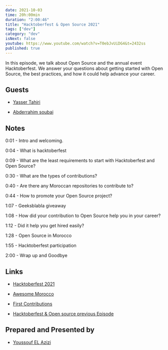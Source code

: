 ```yaml
---
date: 2021-10-03
time: 20h:00min
duration: "2:00:46"
title: "Hacktoberfest & Open Source 2021"
tags: ["dev"]
category: "dev"
isNext: false
youtube: https://www.youtube.com/watch?v=T0ebJvUiDG4&t=2432ss
published: true
---
```


In this episode, we talk about Open Source and the annual event Hacktoberfest. We answer your questions about getting started with Open Source, the best practices, and how it could help advance your career.

## Guests


- [Yasser Tahiri](https://www.yezz.me/)

- [Abderrahim soubai](https://www.soubai.me/)

## Notes

0:01 - Intro and welcoming.

0:04 - What is hacktoberfest

0:09 - What are the least requirements to start with Hacktoberfest and Open Source?

0:30 - What are the types of contributions?

0:40 - Are there any Moroccan repositories to contribute to?

0:44 - How to promote your Open Source project?

1:07 - Geeksblabla giveaway

1:08 - How did your contribution to Open Source help you in your career?

1:12 - Did it help you get hired easily?

1:28 - Open Source in Morocco 

1:55 - Hacktoberfest participation

2:00 - Wrap up and Goodbye

## Links

- [Hacktoberfest 2021](https://hacktoberfest.digitalocean.com/)

- [Awesome Morocco](https://github.com/DevC-Casa/awesome-morocco)

- [First Contributions](https://github.com/firstcontributions/first-contributions)

- [Hacktoberfest & Open source previous Episode](https://geeksblabla.com/blablas/hacktoberfest-open-source)


## Prepared and Presented by

- [Youssouf EL Azizi](https://elazizi.com/)

